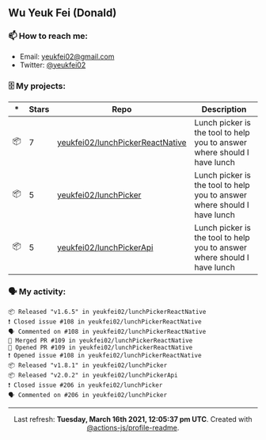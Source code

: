 ## Wu Yeuk Fei (Donald)

### 📫 How to reach me:

- Email: [yeukfei02@gmail.com](yeukfei02@gmail.com)
- Twitter: [@yeukfei02](https://twitter.com/yeukfei02)

### 🗄 My projects:

|*|Stars|Repo|Description|
|---|---|---|---|
| 📦 | 7 | [yeukfei02/lunchPickerReactNative](https://github.com/yeukfei02/lunchPickerReactNative) | Lunch picker is the tool to help you to answer where should I have lunch |
| 📦 | 5 | [yeukfei02/lunchPicker](https://github.com/yeukfei02/lunchPicker) | Lunch picker is the tool to help you to answer where should I have lunch |
| 📦 | 5 | [yeukfei02/lunchPickerApi](https://github.com/yeukfei02/lunchPickerApi) | Lunch picker is the tool to help you to answer where should I have lunch |

### 🗣 My activity:

```
📦 Released "v1.6.5" in yeukfei02/lunchPickerReactNative
❗️ Closed issue #108 in yeukfei02/lunchPickerReactNative
🗣 Commented on #108 in yeukfei02/lunchPickerReactNative
🎉 Merged PR #109 in yeukfei02/lunchPickerReactNative
💪 Opened PR #109 in yeukfei02/lunchPickerReactNative
❗️ Opened issue #108 in yeukfei02/lunchPickerReactNative
📦 Released "v1.8.1" in yeukfei02/lunchPicker
📦 Released "v2.0.2" in yeukfei02/lunchPickerApi
❗️ Closed issue #206 in yeukfei02/lunchPicker
🗣 Commented on #206 in yeukfei02/lunchPicker
```

<!-- <img src="https://github-readme-stats.vercel.app/api?username=yeukfei02&show_icons=true&count_private=true&theme=radical" />

<img src="https://github-readme-stats.vercel.app/api/top-langs/?username=yeukfei02&theme=radical" /> -->

---

<p align="center">Last refresh: <b>Tuesday, March 16th 2021, 12:05:37 pm UTC</b>. Created with <a href=https://github.com/marketplace/actions/profile-readme>@actions-js/profile-readme</a>.</p>
